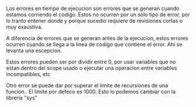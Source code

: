 Los errores en tiempo de ejecucion son errores que se generan cuando estamos corriendo el codigo. Estos no ocurren por un solo tipo de error, por lo tranto entener donde y porque sucedio requiere de revisiones cortas o muy exaustiva.

A diferencia de errores que se generan antes de la ejecucion, estos errores ocurren cuando se llega a la linea de codigo que contiene el error. Ahi se levanta una escepcion.

Estos errores pueden ser por dividir entre 0, por usar variables que no estan dentro del scope usado o ejecutar una operacion entre variables incompatibles, etc

Otro error se puede dar por superar el limite de recursiones de una funcion.. El limite por defeco es 1000. Esto lo podemos cambiar con la libreria "sys"